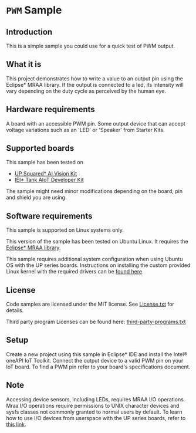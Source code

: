 # `PWM` Sample

## Introduction
This is a simple sample you could use for a quick test of PWM output.

## What it is
This project demonstrates how to write a value to an output pin using the Eclipse* MRAA library.
If the output is connected to a led, its intensity will vary depending on the duty cycle as perceived by the human eye.

## Hardware requirements
A board with an accessible PWM pin.
Some output device that can accept voltage variations such as an 'LED' or 'Speaker' from Starter Kits.

## Supported boards
This sample has been tested on
- [UP Squared\* AI Vision Kit](https://software.intel.com/en-us/iot/hardware/up-squared-ai-vision-dev-kit)
- [IEI\* Tank AIoT Developer Kit](https://software.intel.com/en-us/iot/hardware/iei-tank-dev-kit-core)

The sample might need minor modifications depending on the board, pin and shield you are using.

## Software requirements
This sample is supported on Linux systems only.

This version of the sample has been tested on Ubuntu Linux. It requires the [Eclipse* MRAA library](https://github.com/intel-iot-devkit/mraa).

This sample requires additional system configuration when using Ubuntu OS with the UP series boards. Instructions on installing the custom provided Linux kernel with the required drivers can be [found here](https://wiki.up-community.org/Ubuntu#Ubuntu_18.04_installation_and_configuration).

## License

Code samples are licensed under the MIT license. See
[License.txt](https://github.com/oneapi-src/oneAPI-samples/blob/master/License.txt) for details.

Third party program Licenses can be found here: [third-party-programs.txt](https://github.com/oneapi-src/oneAPI-samples/blob/master/third-party-programs.txt)

## Setup
Create a new project using this sample in Eclipse* IDE and install the Intel® oneAPI IoT Toolkit.
Connect the output device to a valid PWM pin on your IoT board. To find a PWM pin refer to your board's
specifications document.

## Note
Accessing device sensors, including LEDs, requires MRAA I/O operations. Mraa I/O operations require permissions to UNIX character devices and sysfs classes not commonly granted to normal users by default.
To learn how to use I/O devices from userspace with the UP series boards, refer to [this link](https://wiki.up-community.org/Ubuntu#Enable_the_HAT_functionality_from_userspace).


